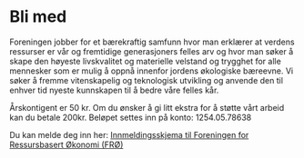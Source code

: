 # Bli med

Foreningen jobber for et bærekraftig samfunn hvor man erklærer at verdens
ressurser er vår og fremtidige generasjoners felles arv og hvor man søker å
skape den høyeste livskvalitet og materielle velstand og trygghet  for alle
mennesker som er mulig å oppnå innenfor jordens økologiske bæreevne. Vi søker å
fremme vitenskapelig og teknologisk utvikling og anvende den til enhver tid
nyeste kunnskapen til å bedre våre felles kår.

Årskontigent er 50 kr. Om du ønsker å gi litt ekstra for å støtte vårt
arbeid kan du betale 200kr. Beløpet settes inn på konto: 1254.05.78638

Du kan melde deg inn
her: [Innmeldingsskjema til Foreningen for Ressursbasert Økonomi (FRØ)](https://docs.google.com/spreadsheet/viewform?formkey=dDRINmhXc21Xdi0zd0cxTHF5UUp5dGc6MQ)
